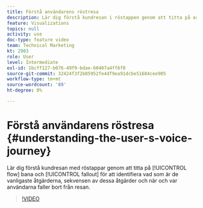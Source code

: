 ```yaml
---
title: Förstå användarens röstresa
description: Lär dig förstå kundresan i röstappen genom att titta på arbetsflödet och dra ut för att identifiera vad som är de vanligaste åtgärderna, sekvensen av dessa åtgärder och när och var användarna faller bort från resan.
feature: Visualizations
topics: null
activity: use
doc-type: feature video
team: Technical Marketing
kt: 2903
role: User
level: Intermediate
exl-id: 1bcff127-b076-49f9-bdae-60407a4ff6f8
source-git-commit: 32424f3f2b05952fe4df9ea91dcbe51684cee905
workflow-type: tm+mt
source-wordcount: '89'
ht-degree: 0%

---
```


# Förstå användarens röstresa {#understanding-the-user-s-voice-journey}

Lär dig förstå kundresan med röstappar genom att titta på [!UICONTROL flow] bana och [!UICONTROL fallout] för att identifiera vad som är de vanligaste åtgärderna, sekvensen av dessa åtgärder och när och var användarna faller bort från resan.

>[!VIDEO](https://video.tv.adobe.com/v/27226/?quality=12)

